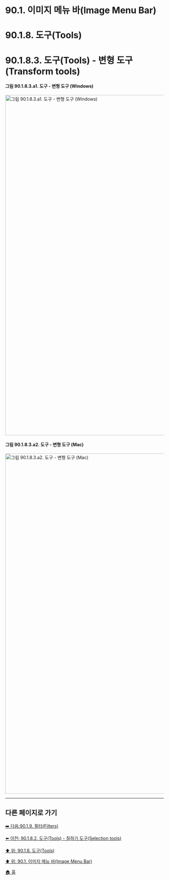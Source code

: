 # 90.1. 이미지 메뉴 바(Image Menu Bar)
# 90.1.8. 도구(Tools)
# 90.1.8.3. 도구(Tools) - 변형 도구(Transform tools)

#### 그림 90.1.8.3.a1. 도구 - 변형 도구 (Windows)
<img width="1080" alt="그림 90.1.8.3.a1. 도구 - 변형 도구 (Windows)" environment="Windows 10 GIMP 2.10.36" src="https://github.com/wonder13662/gimp/assets/15767104/1d932614-6cf4-45aa-8736-352066fae754">

#### 그림 90.1.8.3.a2. 도구 - 변형 도구 (Mac)
<img width="1080" alt="그림 90.1.8.3.a2. 도구 - 변형 도구 (Mac)" environment="MacOS:Sonoma 14.2.1 GIMP 2.10.36" src="https://github.com/wonder13662/gimp/assets/15767104/e4a3ee90-24e7-4c30-ba86-11ce3e067adc">

***

## 다른 페이지로 가기

[➡️ 다음:90.1.9. 필터(Filters)](./90-01-09-filters.md)

[⬅️ 이전: 90.1.8.2. 도구(Tools) - 칠하기 도구(Selection tools)](./90-01-08-toolsx-02-paint_tools.md)

[⬆️ 위: 90.1.8. 도구(Tools)](./90-01-08-tools.md)

[⬆️ 위: 90.1. 이미지 메뉴 바(Image Menu Bar)](./90-01-00-image-menu-bar.md)

[🏠 홈](./00-home.md)

